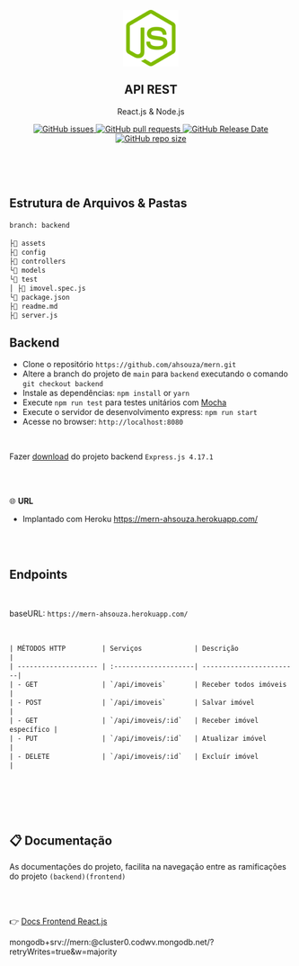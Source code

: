 <p align="center">
 <img width="100px" src="assets/node.png" align="center" alt="GitHub Readme Stats" />
 <h2 align="center">API REST</h2>
 <p align="center">
    React.js & Node.js</p>
 </p>
  <p align="center">
    <a href="https://github.com/ahsouza/github-readme-stats/actions">
      <img alt="GitHub issues" src="https://img.shields.io/github/issues/ahsouza/mern">
    </a>
    <a href="https://codecov.io/gh/ahsouza/github-readme-stats">
      <img alt="GitHub pull requests" src="https://img.shields.io/github/issues-pr/ahsouza/mern">
    </a>
    <a href="https://a.paddle.com/v2/click/16413/119403?link=1227">
      <img alt="GitHub Release Date" src="https://img.shields.io/github/release-date/ahsouza/mern">
    </a>
    <a href="https://a.paddle.com/v2/click/16413/119403?link=2345">
      <img alt="GitHub repo size" src="https://img.shields.io/github/repo-size/ahsouza/mern">
    </a>
  </p>
</p>

<br>
<br>
<br>

## Estrutura de Arquivos & Pastas

```
branch: backend

├📂 assets
├📂 config
├📂 controllers
└📂 models
└📂 test
│ ├📄 imovel.spec.js
└📄 package.json
├📄 readme.md
├📄 server.js
```


## Backend

- Clone o repositório `https://github.com/ahsouza/mern.git` 
- Altere a branch do projeto de `main` para `backend` executando o comando `git checkout backend` 
- Instale as dependências: `npm install` or `yarn`
- Execute `npm run test` para testes unitários com [Mocha](https://karma-runner.github.io/latest/index.html)
- Execute o servidor de desenvolvimento express: `npm run start`
- Acesse no browser: `http://localhost:8080`

<br>

Fazer [download](https://github.com/ahsouza/mern/archive/backend.zip) do projeto backend `Express.js 4.17.1`

<br>
<br>

🌐 **URL** 

 - Implantado com Heroku https://mern-ahsouza.herokuapp.com/


<br>
<br>

## Endpoints
 
 <br>
 
 baseURL: `https://mern-ahsouza.herokuapp.com/`
 
 <br>
 
```
| MÉTODOS HTTP         | Serviços             | Descrição               |
| -------------------- | :--------------------| ------------------------|
| - GET                | `/api/imoveis`       | Receber todos imóveis     |
| - POST               | `/api/imoveis`       | Salvar imóvel           |
| - GET                | `/api/imoveis/:id`   | Receber imóvel específico |
| - PUT                | `/api/imoveis/:id`   | Atualizar imóvel        |
| - DELETE             | `/api/imoveis/:id`   | Excluír imóvel          |
```

<br>
<br>
<br>
<br>

## 📋 Documentação

As documentações do projeto, facilita na navegação entre as ramificações do projeto `(backend)(frontend)` 

<br>
<br>

👉 [Docs Frontend React.js](https://github.com/ahsouza/mern/tree/frontend)


mongodb+srv://mern:<password>@cluster0.codwv.mongodb.net/<dbname>?retryWrites=true&w=majority